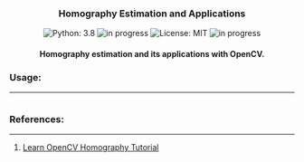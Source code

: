 <h3 align="center">
	Homography Estimation and Applications
</h3>

<!-- badges -->
<p align="center">

<!-- language -->
<img src="https://img.shields.io/badge/Python-3.8-blue" alt="Python: 3.8">

<!-- inprogress or completed -->
<!-- <img src="https://img.shields.io/badge/-completed-green" alt="completed"> -->
	
<!-- inprogress or completed -->
<img src="https://img.shields.io/badge/-in%20progress-red" alt="in progress">
	
<!-- licence -->
<img src="https://img.shields.io/badge/License-MIT-lightgrey.svg" alt="License: MIT">
	
<!-- week of year -->
<img src="https://img.shields.io/badge/Oct-1-green" alt="in progress">

</p>

<h4 align="center">
Homography estimation and its applications with OpenCV.
</h4>

<h3>
Usage:
</h3><hr>

```python

```

<h3>
References:
</h3><hr>

1. [Learn OpenCV Homography Tutorial](https://learnopencv.com/homography-examples-using-opencv-python-c/)


